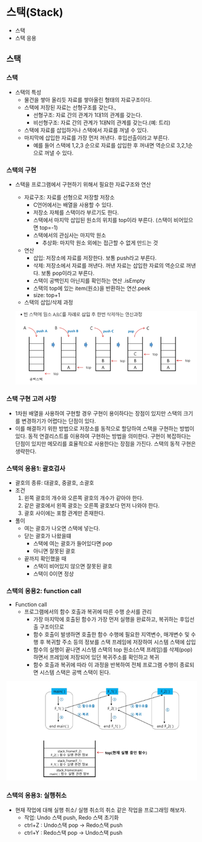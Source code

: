 # 스택(Stack)
- 스택
- 스택 응용

## 스택
### 스택
- 스택의 특성
    - 물건을 쌓아 올리듯 자료를 쌓아올린 형태의 자료구조이다.
    - 스택에 저장된 자료는 선형구조를 갖는다.,
        - 선형구조: 자료 간의 관계가 1대1의 관계를 갖는다.
        - 비선형구조: 자료 간의 관계가 1대N의 관계를 갖는다.(예: 트리)
    - 스택에 자료를 삽입하거나 스택에서 자료를 꺼낼 수 있다.
    - 마지막에 삽입한 자료를 가장 먼저 꺼낸다. 후입선출이라고 부른다.
        - 예를 들어 스택에 1,2,3 순으로 자료를 삽입한 후 꺼내면 역순으로 3,2,1순으로 꺼낼 수 있다.
### 스택의 구현
- 스택을 프로그램에서 구현하기 위해서 필요한 자료구조와 연산
    - 자료구조: 자료를 선형으로 저장할 저장소
        - C언어에서는 배열을 사용할 수 있다.
        - 저장소 자체를 스택이라 부르기도 한다.
        - 스택에서 마지막 삽입된 원소의 위치를 top이라 부른다. (스택이 비어있으면 top=-1)
        - 스택에서의 관심사는 마지막 원소
            - 추상화: 마지막 원소 외에는 접근할 수 없게 만드는 것
    - 연산
        - 삽입: 저장소에 자료를 저장한다. 보통 push라고 부른다.
        - 삭제: 저장소에서 자료를 꺼낸다. 꺼낸 자료는 삽입한 자료의 역순으로 꺼낸다. 보통 pop이라고 부른다.
        - 스택이 공백인지 아닌지를 확인하는 연산 .isEmpty
        - 스택의 top에 있는 item(원소)을 반환하는 연산.peek
        - size: top+1
    - 스택의 삽입/삭제 과정

    ![image](./stack.PNG)

### 스택 구현 고려 사항
- 1차원 배열을 사용하여 구현할 경우 구현이 용이하다는 장점이 있지만 스택의 크기를 변경하기가 어렵다는 단점이 있다.
- 이를 해결하기 위한 방법으로 저장소를 동적으로 할당하여 스택을 구현하는 방법이 있다. 동적 연결리스트를 이용하여 구현하는 방법을 의미한다. 구현이 복잡하다는 단점이 있지만 메모리를 효율적으로 사용한다는 장점을 가진다. 스택의 동적 구현은 생략한다.

### 스택의 응용1: 괄호검사
- 괄호의 종류: 대괄호, 중괄호, 소괄호
- 조건
    1. 왼쪽 괄호의 개수와 오른쪽 괄호의 개수가 같아야 한다.
    2. 같은 괄호에서 왼쪽 괄호는 오른쪽 괄호보다 먼저 나와야 한다.
    3. 괄호 사이에는 포함 관계만 존재한다.
- 풀이
    - 여는 괄호가 나오면 스택에 넣는다.
    - 닫는 괄호가 나왔을떄
        - 스택에 여는 괄호가 들어있다면 pop
        - 아니면 잘못된 괄호 
    - 끝까지 확인했을 때 
        - 스택이 비어있지 않으면 잘못된 괄호
        - 스택이 0이면 정상

### 스택의 응용2: function call
- Function call
    - 프로그램에서의 함수 호출과 복귀에 따른 수행 순서를 관리
        - 가장 마지막에 호출된 함수가 가장 먼저 실행을 완료하고, 복귀하는 후입선출 구조이므로
        - 함수 호출이 발생하면 호출한 함수 수행에 필요한 지역변수, 매개변수 및 수행 후 복귀할 주소 등의 정보를 스택 프레임에 저장하여 시스템 스택에 삽입
        - 함수의 실행이 끝나면 시스템 스택의 top 원소(스택 프레임)를 삭제(pop)하면서 프레임에 저장되어 있던 복귀주소를 확인하고 복귀
        - 함수 호출과 복귀에 따라 이 과정을 반복하여 전체 프로그램 수행이 종료되면 시스템 스택은 공백 스택이 된다.

![image](./functioncall.PNG)

### 스택의 응용3: 실행취소
- 현재 작업에 대해 실행 취소/ 실행 취소의 취소 같은 작업을 프로그래밍 해보자.
    - 작업: Undo 스택 push, Redo 스택 초기화
    - ctrl+Z : Undo스택 pop -> Redo스택 push
    - ctrl+Y : Redo스택 pop -> Undo스택 push